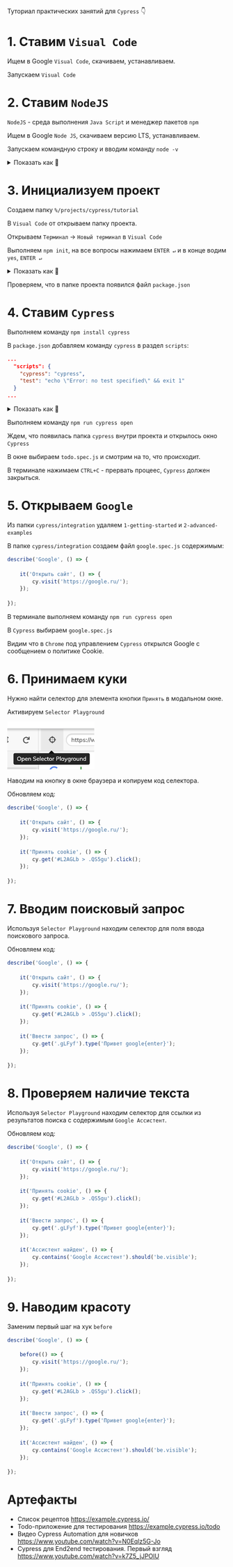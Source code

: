 Туториал практических занятий  для `Cypress` 👇

# 1. Ставим `Visual Code`

Ищем в Google `Visual Code`, скачиваем, устанавливаем.

Запускаем `Visual Code`

# 2. Ставим `NodeJS`

`NodeJS` - среда выполнения `Java Script` и менеджер пакетов `npm`

Ищем в Google `Node JS`, скачиваем версию LTS, устанавливаем.

Запускаем командную строку и вводим команду `node -v`

<details>
  <summary>Показать как 🤔</summary>

  ![](gif/remove_tutorial_specs.gif)
  
</details>

# 3. Инициализуем проект

Создаем папку `%/projects/cypress/tutorial`

В `Visual Code` от открываем папку проекта.

Открываем `Терминал` → `Новый терминал` в `Visual Code`

Выполняем `npm init`, на все вопросы нажимаем `ENTER ↵` и в конце водим `yes`, `ENTER ↵`

<details>
  <summary>Показать как 🤔</summary>

  ![](gif/remove_tutorial_specs.gif)
  
</details>

Проверяем, что в папке проекта появился файл `package.json`

# 4. Ставим `Cypress`

Выполняем команду `npm install cypress`

В `package.json` добавляем команду `cypress` в раздел `scripts`:

```json
...
  "scripts": {
    "cypress": "cypress",
    "test": "echo \"Error: no test specified\" && exit 1"
  }
...
```

<details>
  <summary>Показать как 🤔</summary>

  ![](gif/remove_tutorial_specs.gif)
  
</details>

Выполняем команду `npm run cypress open`

Ждем, что появилась папка `cypress` внутри проекта и открылось окно `Cypress`

В окне выбираем `todo.spec.js` и смотрим на то, что происходит.

В терминале нажимаем `CTRL+C` - прервать процеес, `Cypress` должен закрыться.

# 5. Открываем `Google`

Из папки `cypress/integration` удаляем `1-getting-started` и `2-advanced-examples`

В папке `cypress/integration` создаем файл `google.spec.js` содержимым:

```javascript
describe('Google', () => {

    it('Открыть сайт', () => {
        cy.visit('https://google.ru/');
    });

});
```

В терминале выполняем команду `npm run cypress open`

В `Cypress` выбираем `google.spec.js`

Видим что в `Chrome` под управлением `Cypress` открылся Google с сообщением о политике Cookie.

# 6. Принимаем куки

Нужно найти селектор для элемента кнопки `Принять` в модальном окне.

Активируем `Selector Playground` 

<img width="200" src="img/selector_playground.png">

Наводим на кнопку в окне браузера и копируем код селектора.

Обновляем код:
```javascript
describe('Google', () => {

    it('Открыть сайт', () => {
        cy.visit('https://google.ru/');
    });

    it('Принять cookie', () => {
        cy.get('#L2AGLb > .QS5gu').click();
    });

});
```

# 7. Вводим поисковый запрос

Используя `Selector Playground` находим селектор для поля ввода поискового запроса.

Обновляем код:
```javascript
describe('Google', () => {

    it('Открыть сайт', () => {
        cy.visit('https://google.ru/');
    });

    it('Принять cookie', () => {
        cy.get('#L2AGLb > .QS5gu').click();
    });

    it('Ввести запрос', () => {
        cy.get('.gLFyf').type('Привет google{enter}');
    });

});
```

# 8. Проверяем наличие текста

Используя `Selector Playground` находим селектор для ссылки из результатов поиска с содержимым `Google Ассистент`.

Обновляем код:
```javascript
describe('Google', () => {

    it('Открыть сайт', () => {
        cy.visit('https://google.ru/');
    });

    it('Принять cookie', () => {
        cy.get('#L2AGLb > .QS5gu').click();
    });

    it('Ввести запрос', () => {
        cy.get('.gLFyf').type('Привет google{enter}');
    });

    it('Ассистент найден', () => {
        cy.contains('Google Ассистент').should('be.visible');
    });

});
```

# 9. Наводим красоту

Заменим первый шаг на хук `before`

```javascript
describe('Google', () => {

    before(() => {
        cy.visit('https://google.ru/');
    });

    it('Принять cookie', () => {
        cy.get('#L2AGLb > .QS5gu').click();
    });

    it('Ввести запрос', () => {
        cy.get('.gLFyf').type('Привет google{enter}');
    });

    it('Ассистент найден', () => {
        cy.contains('Google Ассистент').should('be.visible');
    });

});
```

# Артефакты

* Список рецептов https://example.cypress.io/
* Todo-приложение для тестирования https://example.cypress.io/todo
* Видео Cypress Automation для новичков https://www.youtube.com/watch?v=N0Eqlz5G-Jo
* Cypress для End2end тестирования. Первый взгляд https://www.youtube.com/watch?v=k7Z5_jJPOlU
